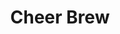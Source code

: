 ---
title: "Cheer Brew"
layout: page
permalink: "/portfolio/cheer-brew/"
category: "UI design | E-commerce"
---